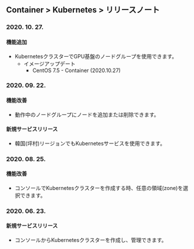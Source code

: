 ## Container > Kubernetes > リリースノート

### 2020. 10. 27.
#### 機能追加
* KubernetesクラスターでGPU基盤のノードグループを使用できます。 
    * イメージアップデート
        * CentOS 7.5 - Container (2020.10.27)

### 2020. 09. 22.
#### 機能改善
* 動作中のノードグループにノードを追加または削除できます。 

#### 新規サービスリリース
* 韓国(坪村)リージョンでもKubernetesサービスを使用できます。

### 2020. 08. 25.
#### 機能改善
* コンソールでKubernetesクラスターを作成する時、任意の領域(zone)を選択できます。

### 2020. 06. 23.
#### 新規サービスリリース
* コンソールからKubernetesクラスターを作成し、管理できます。
